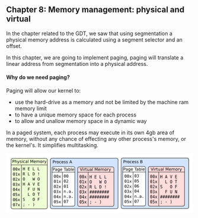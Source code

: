 ## Chapter 8: Memory management: physical and virtual

In the chapter related to the GDT, we saw that using segmentation a physical memory address is calculated using a segment selector and an offset.

In this chapter, we are going to implement paging, paging will translate a linear address from segmentation into a physical address.

#### Why do we need paging?

Paging will allow our kernel to:

* use the hard-drive as a memory and not be limited by the machine ram memory limit
* to have a unique memory space for each process
* to allow and unallow memory space in a dynamic way

In a paged system, each process may execute in its own 4gb area of memory, without any chance of effecting any other process's memory, or the kernel's. It simplifies multitasking.

![Processes memories](./processes.png)

